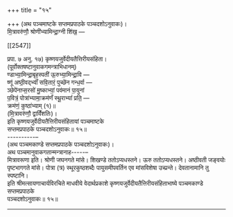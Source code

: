 +++
title = "१५"

+++
(अथ पञ्चमाष्टके सप्तमप्रपाठके पञ्चदशोऽनुवाकः)।  
मि॒त्रावरु॑णौ॒ श्रोणी॑भ्यामिन्द्रा॒ग्नी शि॑ख॒ —

[[2547]]

प्रपा. ७ अनु. १७) कृष्णयजुर्वेदीयतैत्तिरीयसंहिता।  
(पूर्वोक्तषष्टानुवाकगमन्त्राभिधानम्)  
ण्डाभ्या॒मिन्द्रा॒बृह॒स्पती॑ ऊ॒रुभ्या॒मिन्द्रा॒वि —  
ष्णू॑ अष्ठी॒वद्भ्याँ॑ सवि॒तारं॒ पुच्छे॑न गन्ध॒र्वा —  
ञ्छेपे॑नाप्स॒रसो॑ मु॒ष्काभ्यां॒ पव॑मानं पा॒युनां  
प॒वित्रं॒ पोत्रा॑भ्यामा॒क्रम॑णँ स्थू॒राभ्यां॑ प्रति॒ —  
क्रम॑णं॒ कुष्ठा॑भ्याम् (१)॥  
(मि॒त्रावरु॑णौ॒ द्वाविँ॑शतिः)।  
इति कृष्णयजुर्वेदीयतैत्तिरीयसंहितायां पञ्चमाष्टके  
सप्तमप्रपाठके पञ्चदशोऽनुवाकः॥ १५॥  
----------–  
(अथ पञ्चमकाण्डे सप्तमप्रपाठके पञ्चदशोऽनुवाकः)।  
अथ पञ्चमानुवाकगतान्मन्त्रानाह-----–  
मित्रावरूणा इति। श्रोणी जघनगते मांसे। शिखण्डे ततोऽप्यधस्तने। ऊरु ततोऽप्यधस्तने। अष्ठीवती जङ्वयोः पृष्टभागगते मांसे। पोत्रा (त्र) स्थूरकुष्ठशब्दैः पायुसमीपवर्तिन एव मांसविशेषा उच्प्रन्ते। देवतानामानि तु स्पष्टानि।  
इति श्रीमत्सायणाचार्यविरचिते माधवीये वेदार्थप्रकाशे कृष्णयजुर्वेदीयतैत्तिरीयसंहिताभाष्ये पञ्चमकाण्डे सप्तमप्रपाठके  
पञ्चदशोऽनुवाकः॥ १५॥
___________
